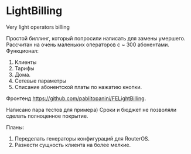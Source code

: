 # LightBilling
Very light operators billing 

Простой биллинг, который попросили написать для замены умершего.  
Рассчитан на очень маленьких операторов с ~ 300 абонентами.
Функционал:
1. Клиенты
2. Тарифы
3. Дома.
3. Сетевые параметры 
4. Списание абонентской платы по нажатию кнопки.

Фронтенд https://github.com/pablitopanini/FELightBilling.

Написано пара тестов для примера) Сроки и бюджет не позволяли сделать полноценное покрытие.

Планы:
1. Переделать генераторы конфигураций для RouterOS.
2. Разнести сущность клиента на более мелкие.


